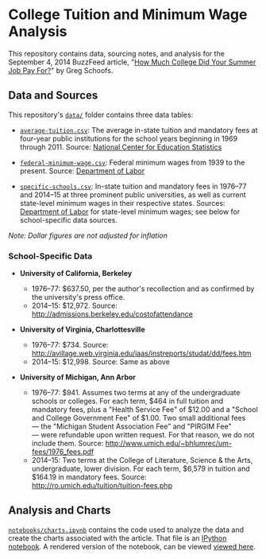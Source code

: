 # College Tuition and Minimum Wage Analysis

This repository contains data, sourcing notes, and analysis for the September 4, 2014 BuzzFeed article, "[How Much College Did Your Summer Job Pay For?](http://www.buzzfeed.com/gregschoofs/how-much-college-did-your-summer-job-pay-for)" by Greg Schoofs.

## Data and Sources

This repository's [`data/`](data/) folder contains three data tables:

- [`average-tuition.csv`](data/average-tuition.csv): The average in-state tuition and mandatory fees at four-year public institutions for the school years beginning in 1969 through 2011. Source: [National Center for Education Statistics](http://nces.ed.gov/programs/digest/d12/tables/dt12_381.asp)

- [`federal-minimum-wage.csv`](data/federal-minimum-wage.csv): Federal minimum wages from 1939 to the present. Source: [Department of Labor](http://www.dol.gov/whd/minwage/chart.htm)

- [`specific-schools.csv`](data/specific-schools.csv): In-state tuition and mandatory fees in 1976–77 and 2014–15 at three prominent public universities, as well as current state-level minimum wages in their respective states. Sources: [Department of Labor](http://www.dol.gov/whd/minwage/america.htm) for state-level minimum wages; see below for school-specific data sources.

*Note: Dollar figures are not adjusted for inflation*

### School-Specific Data

- __University of California, Berkeley__
    - 1976–77: $637.50, per the author's recollection and as confirmed by the university's press office.
    - 2014–15: $12,972. Source: http://admissions.berkeley.edu/costofattendance

- __University of Virginia, Charlottesville__
    - 1976–77: $734. Source: http://avillage.web.virginia.edu/iaas/instreports/studat/dd/fees.htm
    - 2014–15: $12,998. Source: Same as above

- __University of Michigan, Ann Arbor__
    - 1976–77: $941. Assumes two terms at any of the undergraduate schools or colleges. For each term, $464 in full tuition and mandatory fees, plus a "Health Service Fee" of $12.00 and a "School and College Government Fee" of $1.00. Two small additional fees — the "Michigan Student Association Fee" and "PIRGIM Fee" — were refundable upon written request. For that reason, we do not include them. Source: http://www.umich.edu/~bhlumrec/um-fees/1976_fees.pdf
    - 2014–15: Two terms at the College of Literature, Science & the Arts, undergraduate, lower division. For each term, $6,579 in tuition and $164.19 in mandatory fees. Source: http://ro.umich.edu/tuition/tuition-fees.php

## Analysis and Charts

[`notebooks/charts.ipynb`](notebooks/charts.ipynb) contains the code used to analyze the data and create the charts associated with the article. That file is an [IPython notebook](http://ipython.org/notebook.html). A rendered version of the notebook, can be viewed [viewed here](http://nbviewer.ipython.org/github/buzzfeednews/2014-09-tuition-and-minimum-wage/blob/master/notebooks/charts.ipynb).
